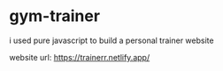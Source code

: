 # gym-trainer
i used pure javascript to build a personal trainer website

website url: https://trainerr.netlify.app/
